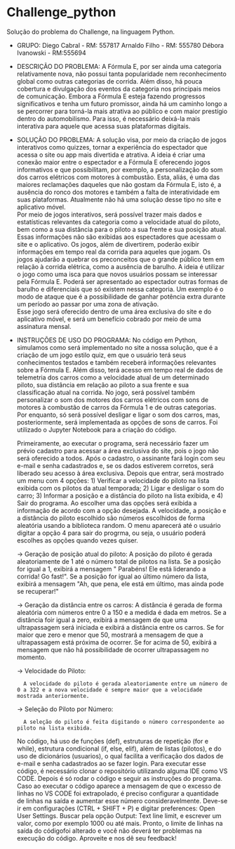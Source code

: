 # Challenge_python
Solução do problema do Challenge, na linguagem Python.

- GRUPO: 
    Diego Cabral - RM: 557817
    Arnaldo Filho - RM: 555780
    Débora Ivanowski - RM:555694 

- DESCRIÇÃO DO PROBLEMA:
    A Fórmula E, por ser ainda uma categoria relativamente nova, não possui tanta popularidade nem reconhecimento global como outras categorias de corrida. Além disso, há pouca cobertura e divulgação dos eventos da categoria nos principais meios de comunicação. Embora a Fórmula E esteja fazendo progressos significativos e tenha um futuro promissor, ainda há um caminho longo a se percorrer para torná-la mais atrativa ao público e com maior prestígio dentro do automobilismo. Para isso, é necessário deixá-la mais interativa para aquele que acessa suas plataformas digitais.

- SOLUÇÃO DO PROBLEMA:
    A solução visa, por meio da criação de jogos interativos como quizzes, tornar a experiência do espectador que acessa o site ou app mais divertida e atrativa. A ideia é criar uma conexão maior entre o espectador e a Fórmula E oferecendo jogos informativos e que possibilitam, por exemplo, a personalização do som dos carros elétricos com motores à combustão. Esta, aliás, é uma das maiores reclamações daqueles que não gostam da Fórmula E, isto é, a ausência do ronco dos motores e também a falta de interatividade em suas plataformas. Atualmente não há uma solução desse tipo no site e aplicativo móvel.  
    Por meio de jogos interativos, será possível trazer mais dados e estatísticas relevantes da categoria como a velocidade atual do piloto, bem como a sua distância para o piloto a sua frente e sua posição atual. Essas informações não são exibidas aos espectadores que acessam o site e o aplicativo. Os jogos, além de divertirem, poderão exibir informações em tempo real da corrida para aqueles que jogam. 
    Os jogos ajudarão a quebrar os preconceitos que o grande público tem em relação à corrida elétrica, como a ausência de barulho. A ideia é utilizar o jogo como uma isca para que novos usuários possam se interessar pela Fórmula E. Poderá ser apresentado ao espectador outras formas de barulho e diferenciais que só existem nessa categoria. Um exemplo é o modo de ataque que é a possibilidade de ganhar potência extra durante um período ao passar por uma zona de ativação.  
    Esse jogo será oferecido dentro de uma área exclusiva do site e do aplicativo móvel, e será um benefício cobrado por meio de uma assinatura mensal. 

- INSTRUÇÕES DE USO DO PROGRAMA:
    No código em Python, simulamos como será implementado no site a nossa solução, que é a criação de um jogo estilo quiz, em que o usuário terá seus conhecimentos testados e também receberá informações relevantes sobre a Fórmula E. Além disso, terá acesso em tempo real de dados de telemetria dos carros como a velocidade atual de um determinado piloto, sua distância em relação ao piloto a sua frente e sua classificação atual na corrida. No jogo, será possível também personalizar o som dos motores dos carros elétricos com sons de motores à combustão de carros da Fórmula 1 e de outras categorias. Por enquanto, só será possível desligar e ligar o som dos carros, mas, posteriormente, será implementada as opções de sons de carros. Foi utilizado o Jupyter Notebook para a criação do código. 

    Primeiramente, ao executar o programa, será necessário fazer um prévio cadastro para acessar a área exclusiva do site, pois o jogo não será oferecido a todos. Após o cadastro, o assinante fará login com seu e-mail e senha cadastrados e, se os dados estiverem corretos, será liberado seu acesso à área exclusiva. Depois que entrar, será mostrado um menu com 4 opções: 1) Verificar a velocidade do piloto na lista exibida com os pilotos da atual temporada; 2) Ligar e desligar o som do carro; 3) Informar a posição e a distância do piloto na lista exibida, e 4) Sair do programa. Ao escolher uma das opções será exibida a informação de acordo com a opção desejada. A velocidade, a posição e a distância do piloto escolhido são números escolhidos de forma aleatória usando a biblioteca random. O menu aparecerá até o usuário digitar a opção 4 para sair do progrma, ou seja, o usuário poderá escolhes as opções quando vezes quiser. 

    -> Geração de posição atual do piloto:
        A posição do piloto é gerada aleatoriamente de 1 até o número total de pilotos na lista. Se a posição for igual a 1, exibirá a mensagem " Parabéns! Ele está liderando a corrida! Go fast!". Se a posição for igual ao último número da lista, exibirá a mensagem "Ah, que pena, ele está em último, mas ainda pode se recuperar!"

    -> Geração da distância entre os carros:
        A distância é gerada de forma aleatória com números entre 0 a 150 e a medida é dada em metros. Se a distância foir igual a zero, exibirá a mensagem de que uma ultrapassagem será iniciada e exibirá a distância entre os carros. Se for maior que zero e menor que 50, mostrará a mensagem de que a ultrapassagem está próxima de ocorrer. Se for acima de 50, exibirá a mensagem que não há possibilidade de ocorrer ultrapassagem no momento.

     
    
    -> Velocidade do Piloto:

        A velocidade do piloto é gerada aleatoriamente entre um número de 0 a 322 e a nova velocidade é sempre maior que a velocidade mostrada anteriormente.
    
    -> Seleção do Piloto por Número:

        A seleção do piloto é feita digitando o número correspondente ao piloto na lista exibida.


    No código, há uso de funções (def), estruturas de repetição (for e while), estrutura condicional (if, else, elif), além de listas (pilotos), e do uso de dicionários (usuarios), o qual facilita a verificação dos dados de e-mail e senha cadastrados ao se fazer login. 
    Para executar esse código, é necessário clonar o repositório utilizando alguma IDE como VS CODE. Depois é só rodar o código e seguir as instruções do programa. 
    Caso ao executar o código aparece a mensagem de que o excesso de linhas no VS CODE foi extrapolado, é preciso configurar a quantidade de linhas na saída e aumentar esse número consideravelmente. Deve-se ir em configurações (CTRL + SHIFT + P) e digitar preferences: Open User Settings. Buscar pela opção Output: Text line limit, e escrever um valor, como por exemplo 1000 ou até mais. Pronto, o limite de linhas na saída do códigofoi alterado e você não deverá ter problemas na execução do código. 
    Aproveite e nos dê seu feedback! 




